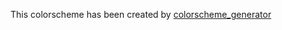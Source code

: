 This colorscheme has been created by [colorscheme_generator](https://gist.github.com/shadmansaleh/101d27a3593a9765a81bc548370ba018)
